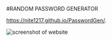 #RANDOM PASSWORD GENERATOR

 https://nite1217.github.io/PasswordGen/.

 <img src="./PasswordGen/PasswordGenScreenShot.jpg" alt="screenshot of website"/>


